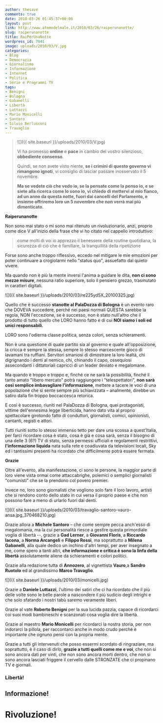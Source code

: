 ```yaml
---
author: thesave
comments: true
date: 2010-03-26 01:45:37+00:00
layout: post
link: http://www.atomodelmale.it/2010/03/26/raiperunanotte/
slug: raiperunanotte
title: RaiPerUnaNotte
wordpress_id: 7041
image: uploads/2010/03/V.jpg
categories:
- Blog
- Democrazia
- Giornalismo
- Informazione
- Internet
- Politica
- Serie e Programmi TV
tags:
- Benigni
- Bologna
- Gabanelli
- Libertà
- Luttazzi
- Mario Monicelli
- Santoro
- Silvio Berlusconi
- Travaglio
---
```


<blockquote>![]({{ site.baseurl }}/uploads/2010/03/V.jpg)

Vi ha promesso **ordine** e **pace** in cambio del vostro silenzioso, **obbediente consenso**.

Quindi, se non avete visto niente, **se i crimini di questo governo vi rimangono ignoti**, vi consiglio di lasciar passare inosservato il 5 novembre.

**Ma se vedete ciò che vedo io, se la pensate come la penso io, e se siete alla ricerca come lo sono io, vi chiedo di mettervi al mio fianco, ad un anno da questa notte, fuori dai cancelli del Parlamento, e insieme offriremo loro un 5 novembre che non verrà mai più dimenticato.**</blockquote>

**Raiperunanotte**

Non sono mai stato o mi sono mai ritenuto un rivoluzionario, anzi, proprio come dice V all'inizio della frase che vi ho citato nel cappello introduttivo:

<blockquote>come molti di voi io apprezzo il benessere della routine quotidiana, la sicurezza di ciò che è familiare, la tranquillità della ripetizione</blockquote>

Forse sono anche troppo riflessivo, eccedo nel mitigare le mie emozioni per poter continuare a crogiolarmi nello "status quo", assuefatto dal quieto vivere.

Ma quando non è più la mente inversi l'anima a guidare le dita, **non ci sono mezze misure**, nessuna ratio superiore, solo il pensiero grezzo, trasmutato in caratteri digitali.

![]({{ site.baseurl }}/uploads/2010/03/re225yd5X_20100325.jpg)

Quello che è successo **stanotte al PalaDozza di Bologna** è un evento raro che DOVEVA succedere, perché nei paesi normali QUESTA sarebbe la regola, NON l'eccezione, se è successo, non è stato null'altro che il prodotto di tutto quello che LORO hanno fatto e di cui **NOI siamo i soli ed unici responsabili.**

LORO sono l'odierna classe politica, senza colori, senza schieramenti.

Non è una questione di quale partito sia al governo e quale all'opposizione, la cricca è sempre la stessa, sempre lo stesso marcescente gioco di lavamani tra ruffiani. Servitori smaniosi di dimostrare la loro lealtà, chi digrignando i denti al nemico, chi, chinando il capo, ossequiosi assecondanti i dittatoriali capricci di un leader deviato e megalomane.

Ma quando è troppo e troppo e, finché ce ne sarà la possibilità, finché il tanto amato "libero mercato" potrà raggiungere i "telespettatori", **non sarà così semplice imbavagliare l'informazione**, mettere a tacere le voci di una popolazione che si sente sempre più schiavizzata – analmente, direbbe un satiro dalla fin troppo boccaccesca retorica.

E così è successo, riuniti nel PalaDozza di Bologna, quei protagonisti, vittime dell'ennesima legge liberticida, hanno dato vita al proprio spettacolare girotondo fatto di conduttori, giornalisti, comici, opinionisti, cantanti, registi e attori.

Tutti riuniti sotto lo stesso immenso tetto per dare una scossa a quest'Italia, per farci ricordare cosa è stato, cosa è già e cosa sarà, senza il bisogno di una delle 3 (6?) TV di stato, senza permessi ufficiali e regolamenti restrittivi, **l'informazione liquida** nata sulla rete e coadiuvata da televisioni locali, Sky ed i tantissimi presenti ha ricordato che difficilmente potrà essere fermata.

**Grazie**

Oltre all'evento, alla manifestazione, ci sono le persone, la maggior parte di loro viene vista ormai come attaccabrighe, polemici o semplici giornalisti "comunisti" che se la prendono col povero premier.

Invece no, loro sono giornalisti che vogliono solo fare il loro lavoro, artisti che si rendono conto dello stato in cui versa il proprio paese e che non possono fare a meno di urlarlo fuori dai denti.

![]({{ site.baseurl }}/uploads/2010/03/travaglio-santoro-vauro-ansa.jpg_370468210.jpg)

Grazie allora a **Michele Santoro** – che come sempre pecca anch'esso di megalomania, ma la cui personalità riesce a gestire questa primordiale voglia di libertà --, grazie a **Gad Lerner**, a **Giovanni Floris**, a **Riccardo Iacona**, a **Norma Arcangeli** e **Filippo Rossi**, ma soprattutto a **Milena Gabanelli**, alla quale dedico un inchino d'altri tempi, per aver insegnato a me, come spero a tanti altri, **che informazione e critica è sono la linfa della libertà** assolutamente aliene da schieramenti e colori politici.

Grazie alla redazione tutta di **Annozero**, al vignettista **Vauro**,a **Sandro Ruotolo** ed al grandissimo **Marco Travaglio**.

![]({{ site.baseurl }}/uploads/2010/03/monicelli.jpg)

Grazie a **Daniele Luttazzi**, l'ultimo dei satiri che ci ha ricordato che il più delle volte sono le belle parole a nascondere il più sudicio degli intrighi e che solo sfatando i nostri tabù saremo veramente liberi.

Grazie al vate **Roberto Benigni** per la sua lucida pazzia, capace di ricordarci coi suoi modi bambineschi e scanzonati cosa voglia dire la libertà.

Grazie al maestro **Mario Monicelli** per ricordarci la nostra storia, per non indorarci la pillola, per raccontarci anche in modo crudo perché è importante che ognuno pensi con la propria mente.

Grazie a tutti gli intervenuti che posso essermi scordato di ringraziare, ma soprattutto, è il caso di dirlo, **grazie a tutti quelli come me e voi**, che non si sono ancora dati per vinti, che non sono ancora morti dentro, che non si sono ancora lasciati friggere il cervello dalle STRONZATE che ci propinano TV e giornali.

### Libertà!

## Informazione!

# Rivoluzione!
